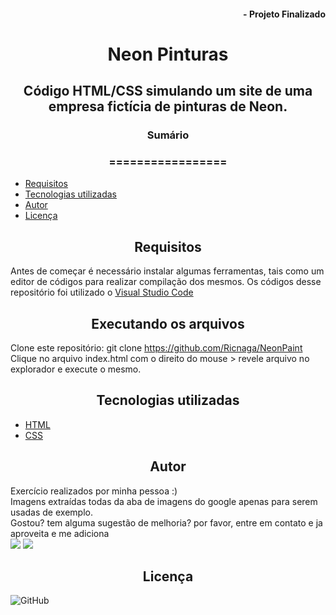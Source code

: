 #### <div align="right">- Projeto Finalizado <div>
# <div align="center">Neon Pinturas<div>
## <div align="center">Código HTML/CSS simulando um site de uma empresa fictícia de pinturas de Neon.<div>
### <div align="center">Sumário <div>
### <div align="center">================= <div>
<!--ts-->
   - [Requisitos](#Requisitos)
   - [Tecnologias utilizadas](#tecnologias-utilizadas)
   - [Autor](#autor)
   - [Licença](#Licença)
<!--te-->
## <div align="center">Requisitos<div>
Antes de começar é necessário instalar algumas ferramentas, tais como um editor de códigos para realizar compilação dos mesmos. Os códigos desse repositório foi utilizado o [Visual Studio Code](https://code.visualstudio.com/)

## <div align="center">Executando os arquivos<div>
Clone este repositório: git clone <https://github.com/Ricnaga/NeonPaint> \
Clique no arquivo index.html com o direito do mouse > revele arquivo no explorador e execute o mesmo. 

## <div align="center">Tecnologias utilizadas<div>
- [HTML](https://www.w3.org/html/)
- [CSS](https://www.w3.org/Style/CSS/)


## <div align="center">Autor<div>
Exercício realizados por minha pessoa :) \
Imagens extraídas todas da aba de imagens do google apenas para serem usadas de exemplo.\
Gostou? tem alguma sugestão de melhoria? por favor, entre em contato e ja aproveita e me adiciona \
<a href="https://www.linkedin.com/in/ricardo-nagatomy-56553254"><img src="https://img.shields.io/badge/-RicardoNaga-blue?style=flat-square&logo=Linkedin&logoColor=white"></a>
<a href="https://app.rocketseat.com.br/me/ricardo-nagatomy-08130"><img src="https://img.shields.io/badge/-Rocketseat-000?style=flat-square&logo=&logoColor=white"></a>

## <div align="center">Licença<div>

![GitHub](https://img.shields.io/github/license/Ricnaga/NeonPaint)